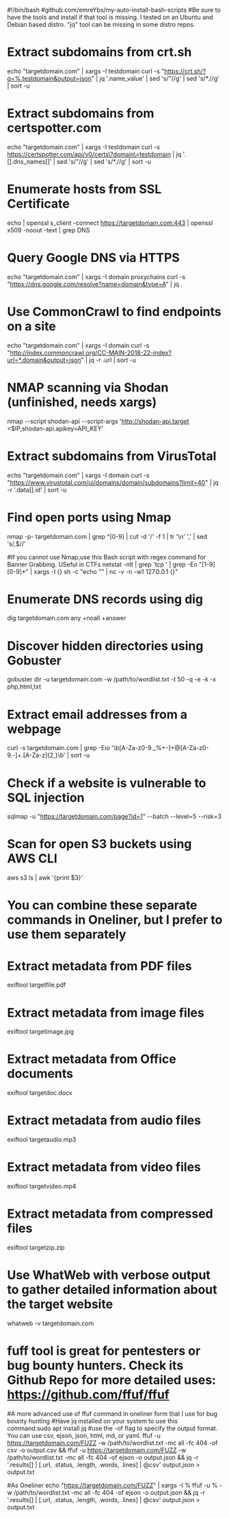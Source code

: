 #!/bin/bash
#github.com/emreYbs/my-auto-install-bash-scripts
#Be sure to have the tools and install if that tool is missing. I tested on an Ubuntu and Debian based distro. "jq" tool can be missing in some distro repos.


# Extract subdomains from crt.sh
echo "targetdomain.com" | xargs -I testdomain curl -s "https://crt.sh/?q=%.testdomain&output=json" | jq '.name_value' | sed 's/\"//g' | sed 's/\*\.//g' | sort -u

# Extract subdomains from certspotter.com
echo "targetdomain.com" | xargs -I testdomain curl -s https://certspotter.com/api/v0/certs\?domain\=testdomain | jq '.[].dns_names[]' | sed 's/\"//g' | sed 's/\*\.//g' | sort -u

# Enumerate hosts from SSL Certificate
echo | openssl s_client -connect https://targetdomain.com:443  | openssl x509 -noout -text | grep DNS

# Query Google DNS via HTTPS
echo "targetdomain.com" | xargs -I domain proxychains curl -s "https://dns.google.com/resolve?name=domain&type=A" | jq .

# Use CommonCrawl to find endpoints on a site
echo "targetdomain.com" | xargs -I domain curl -s "http://index.commoncrawl.org/CC-MAIN-2018-22-index?url=*.domain&output=json" | jq -r .url | sort -u

# NMAP scanning via Shodan (unfinished, needs xargs)
nmap --script shodan-api --script-args 'http://shodan-api.target =$IP,shodan-api.apikey=API_KEY'
# Extract subdomains from VirusTotal
echo "targetdomain.com" | xargs -I domain curl -s "https://www.virustotal.com/ui/domains/domain/subdomains?limit=40" | jq -r '.data[].id' | sort -u

# Find open ports using Nmap
nmap -p- targetdomain.com | grep ^[0-9] | cut -d '/' -f 1 | tr '\n' ',' | sed 's/,$//'

#If you cannot use Nmap,use this Bash script with regex command for Banner Grabbing. USeful in CTFs
netstat -nlt | grep 'tcp ' | grep -Eo "[1-9][0-9]*" | xargs -I {} sh -c "echo "" | nc -v -n -w1 127.0.0.1 {}"

# Enumerate DNS records using dig
dig targetdomain.com any +noall +answer

# Discover hidden directories using Gobuster
gobuster dir -u targetdomain.com -w /path/to/wordlist.txt -t 50 -q -e -k -x php,html,txt

# Extract email addresses from a webpage
curl -s targetdomain.com | grep -Eio '\b[A-Za-z0-9._%+-]+@[A-Za-z0-9.-]+\.[A-Za-z]{2,}\b' | sort -u

# Check if a website is vulnerable to SQL injection
sqlmap -u "https://targetdomain.com/page?id=1" --batch --level=5 --risk=3

# Scan for open S3 buckets using AWS CLI
aws s3 ls | awk '{print $3}'

# You can combine these separate commands in Oneliner, but I prefer to use them separately
# Extract metadata from PDF files
exiftool targetfile.pdf

# Extract metadata from image files
exiftool targetimage.jpg

# Extract metadata from Office documents
exiftool targetdoc.docx

# Extract metadata from audio files
exiftool targetaudio.mp3

# Extract metadata from video files
exiftool targetvideo.mp4

# Extract metadata from compressed files
exiftool targetzip.zip

# Use WhatWeb with verbose output to gather detailed information about the target website
whatweb -v targetdomain.com

# fuff tool is great for pentesters or bug bounty hunters. Check its Github Repo for more detailed uses: https://github.com/ffuf/ffuf
#A more advanced use of ffuf command in oneliner form that I use for bug bounty hunting
#Have jq installed on your system to use this command:sudo apt install jq
#use the -of flag to specify the output format. You can use csv, ejson, json, html, md, or yaml.
ffuf -u https://targetdomain.com/FUZZ -w /path/to/wordlist.txt -mc all -fc 404 -of csv -o output.csv && ffuf -u https://targetdomain.com/FUZZ -w /path/to/wordlist.txt -mc all -fc 404 -of ejson -o output.json && jq -r '.results[] | [.url, .status, .length, .words, .lines] | @csv' output.json > output.txt

#As Oneliner
echo "https://targetdomain.com/FUZZ" | xargs -I % ffuf -u % -w /path/to/wordlist.txt -mc all -fc 404 -of ejson -o output.json && jq -r '.results[] | [.url, .status, .length, .words, .lines] | @csv' output.json > output.txt
